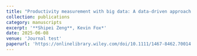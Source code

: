 ```yaml
---
title: "Productivity measurement with big data: A data-driven approach capturing firm heterogeneity"
collection: publications
category: manuscripts
excerpt: '**Shipei Zeng**, Kevin Fox*'
date: 2025-06-08
venue: 'Journal test'
paperurl: 'https://onlinelibrary.wiley.com/doi/10.1111/1467-8462.70014'
---
```


